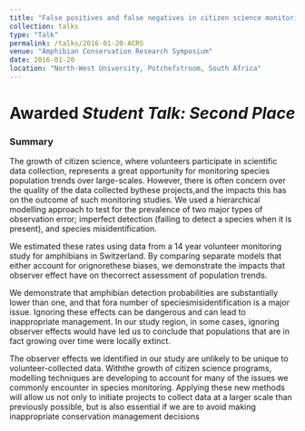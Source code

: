 ```yaml
---
title: "False positives and false negatives in citizen science monitoring data: should we be worried?"
collection: talks
type: "Talk"
permalink: /talks/2016-01-20-ACRS
venue: "Amphibian Conservation Research Symposium"
date: 2016-01-20 
location: "North-West University, Potchefstroom, South Africa"
---
```


# Awarded *Student Talk: Second Place*

### Summary

The growth of citizen science, where volunteers participate in scientific data collection, represents a great opportunity for monitoring species population trends over large-scales. However, there is often concern over the quality of the data collected bythese projects,and the impacts this has on the outcome of such monitoring studies. We used a hierarchical modelling approach to test for the prevalence of two major types of observation error; imperfect detection (failing to detect a species when it is present), and species misidentification.

We estimated these rates using data from a 14 year volunteer monitoring study for amphibians in Switzerland. By comparing separate models that either account for orignorethese biases, we demonstrate the impacts that observer effect have on thecorrect assessment of population trends.

We demonstrate that amphibian detection probabilities are substantially lower than one, and that fora number of speciesmisidentification is a major issue. Ignoring these effects can be dangerous and can lead to inappropriate management. In our study region, in some cases, ignoring observer effects would have led us to conclude that populations that are in fact growing over time were locally extinct.

The observer effects we identified in our study are unlikely to be unique to volunteer-collected data. Withthe growth of citizen science programs, modelling techniques are developing to account for many of the issues we commonly encounter in species monitoring. Applying these new methods will allow us not only to initiate projects to collect data at a larger scale than previously possible, but is also essential if we are to avoid making inappropriate conservation management decisions
